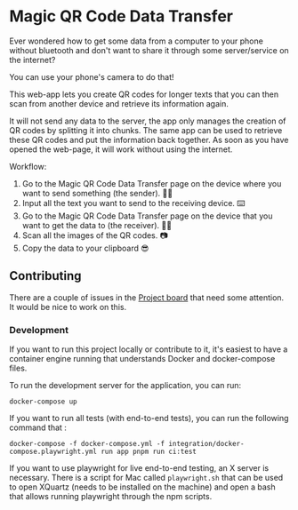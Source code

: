 # Magic QR Code Data Transfer

Ever wondered how to get some data from a computer to your phone without bluetooth and don't want to share it through some server/service on the internet?

You can use your phone's camera to do that!

This web-app lets you create QR codes for longer texts that you can then scan from another device and retrieve its information again.

It will not send any data to the server, the app only manages the creation of QR codes by splitting it into chunks. The same app can be used to retrieve these QR codes and put the information back together. As soon as you have opened the web-page, it will work without using the internet.

Workflow:

1. Go to the Magic QR Code Data Transfer page on the device where you want to send something (the sender). 👩‍💻
2. Input all the text you want to send to the receiving device. ⌨️
3. Go to the Magic QR Code Data Transfer page on the device that you want to get the data to (the receiver). 👨‍💻
4. Scan all the images of the QR codes. 📷
5. Copy the data to your clipboard 😎

## Contributing

There are a couple of issues in the [Project board](https://github.com/Narigo/magic-qr-code-data-transfer/projects/1) that need some attention. It would be nice to work on this.

### Development

If you want to run this project locally or contribute to it, it's easiest to have a container engine running that understands Docker and docker-compose files.

To run the development server for the application, you can run:

```
docker-compose up
```

If you want to run all tests (with end-to-end tests), you can run the following command that :

```
docker-compose -f docker-compose.yml -f integration/docker-compose.playwright.yml run app pnpm run ci:test
```

If you want to use playwright for live end-to-end testing, an X server is necessary. There is a script for Mac called `playwright.sh` that can be used to open XQuartz (needs to be installed on the machine) and open a bash that allows running playwright through the npm scripts.
